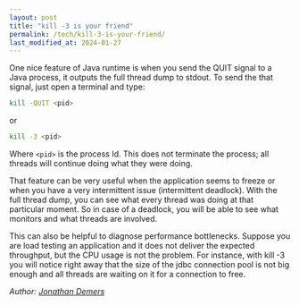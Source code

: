 ```yaml
---
layout: post
title: "kill -3 is your friend"
permalink: /tech/kill-3-is-your-friend/
last_modified_at: 2024-01-27
---
```


One nice feature of Java runtime is when you send the QUIT signal to a Java process, it outputs the full thread dump to stdout. To send the that signal, just open a terminal and type:

```bash
kill -QUIT <pid>
```

or

```bash
kill -3 <pid>
```

Where `<pid>` is the process Id. This does not terminate the process; all threads will continue doing what they were doing.

That feature can be very useful when the application seems to freeze or when you have a very intermittent issue (intermittent deadlock). With the full thread dump, you can see what every thread was doing at that particular moment. So in case of a deadlock, you will be able to see what monitors and what threads are involved.

This can also be helpful to diagnose performance bottlenecks. Suppose you are load testing an application and it does not deliver the expected throughput, but the CPU usage is not the problem. For instance, with kill -3 you will notice right away that the size of the jdbc connection pool is not big enough and all threads are waiting on it for a connection to free.

*Author: [Jonathan Demers](https://www.linkedin.com/in/jonathan-demers-ing/ "Jonathan Demers")*